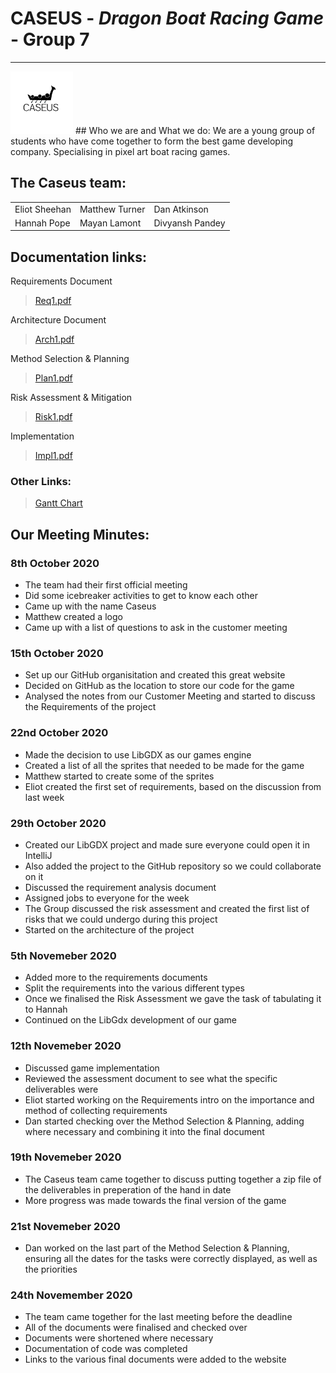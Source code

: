 # CASEUS - *Dragon Boat Racing Game* - Group 7
---

<img src="/Logo1.png" alt="drawing" width="100"/> 
## Who we are and What we do:
We are a young group of students who have come together to form the best game developing company.  
Specialising in pixel art boat racing games.

## The Caseus team:
<table>
<tr>
    <td>Eliot Sheehan</td>
    <td>Matthew Turner</td>
    <td>Dan Atkinson</td>
</tr>
<tr>
    <td>Hannah Pope</td>
    <td>Mayan Lamont</td>
    <td>Divyansh Pandey</td>
</tr>
</table>

## Documentation links:
Requirements Document
> [Req1.pdf](https://drive.google.com/file/d/1FSL9tflQ-SEmm2xfH9Azc62kcWjRveqF/view)

Architecture Document
> [Arch1.pdf]()

Method Selection & Planning
> [Plan1.pdf](https://drive.google.com/file/d/1BHkcI18cRa5RwvZPlsE7qwBcefPRhygu/view)

Risk Assessment & Mitigation
>[Risk1.pdf](https://drive.google.com/file/d/1XR8qMqKK9Zn_hfCM2RH0TEpwuMLaFiHv/view)

Implementation
>[Impl1.pdf]()

### Other Links:
> [Gantt Chart](https://drive.google.com/file/d/17091bU3gAFFXEjqDDWHA7CDYR_XZ-Hx5/view)

## Our Meeting Minutes:

### 8th October 2020
* The team had their first official meeting
* Did some icebreaker activities to get to know each other
* Came up with the name Caseus
* Matthew created a logo
* Came up with a list of questions to ask in the customer meeting

### 15th October 2020
* Set up our GitHub organisitation and created this great website
* Decided on GitHub as the location to store our code for the game
* Analysed the notes from our Customer Meeting and started to discuss the Requirements of the project

### 22nd October 2020
* Made the decision to use LibGDX as our games engine
* Created a list of all the sprites that needed to be made for the game
* Matthew started to create some of the sprites
* Eliot created the first set of requirements, based on the discussion from last week

### 29th October 2020
* Created our LibGDX project and made sure everyone could open it in IntelliJ
* Also added the project to the GitHub repository so we could collaborate on it
* Discussed the requirement analysis document
* Assigned jobs to everyone for the week 
* The Group discussed the risk assessment and created the first list of risks that we could undergo during this project
* Started on the architecture of the project

### 5th Novemeber 2020
* Added more to the requirements documents
* Split the requirements into the various different types
* Once we finalised the Risk Assessment we gave the task of tabulating it to Hannah
* Continued on the LibGdx development of our game

### 12th Novemeber 2020
* Discussed game implementation
* Reviewed the assessment document to see what the specific deliverables were 
* Eliot started working on the Requirements intro on the importance and method of collecting requirements
* Dan started checking over the Method Selection & Planning, adding where necessary and combining it into the final document

### 19th Novemeber 2020
* The Caseus team came together to discuss putting together a zip file of the deliverables in preperation of the hand in date
* More progress was made towards the final version of the game

### 21st Novemeber 2020
* Dan worked on the last part of the Method Selection & Planning, ensuring all the dates for the tasks were correctly displayed,
  as well as the priorities
  
### 24th Novemember 2020
* The team came together for the last meeting before the deadline
* All of the documents were finalised and checked over
* Documents were shortened where necessary
* Documentation of code was completed
* Links to the various final documents were added to the website
